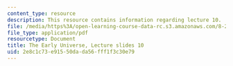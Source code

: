 ```yaml
---
content_type: resource
description: This resource contains information regarding lecture 10.
file: /media/https%3A/open-learning-course-data-rc.s3.amazonaws.com/8-286-the-early-universe-fall-2013/2e8c1c73e91550dada56fff1f3c30e79_MIT8_286F13_lec10.pdf
file_type: application/pdf
resourcetype: Document
title: The Early Universe, Lecture slides 10
uid: 2e8c1c73-e915-50da-da56-fff1f3c30e79
---
```


